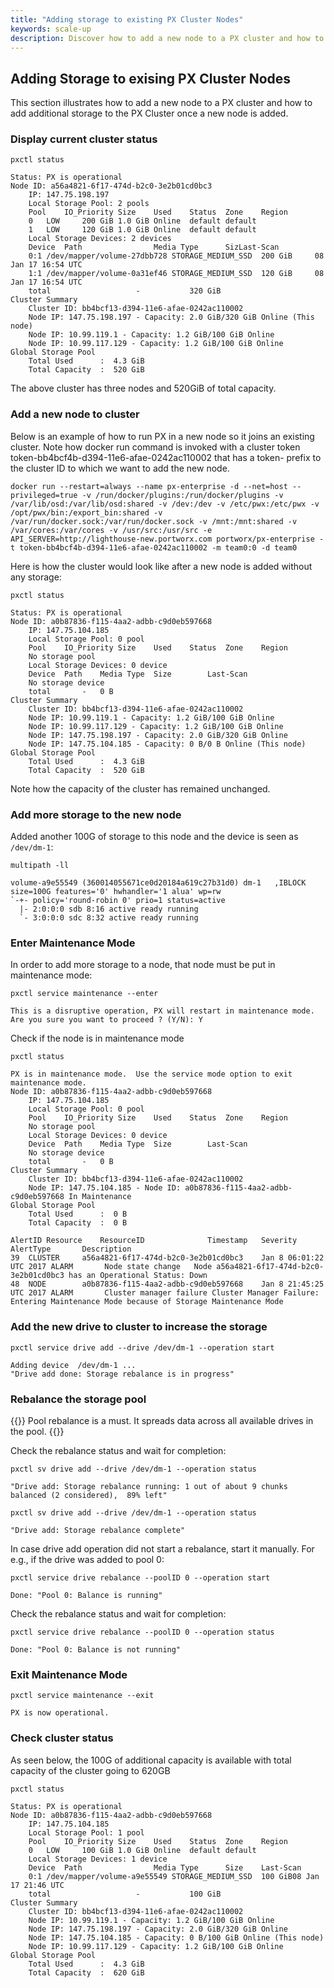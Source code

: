 ```yaml
---
title: "Adding storage to existing PX Cluster Nodes"
keywords: scale-up
description: Discover how to add a new node to a PX cluster and how to add additional storage to the PX Cluster once a new node is added.  Try it for yourself today.
---
```


## Adding Storage to exising PX Cluster Nodes

This section illustrates how to add a new node to a PX cluster and how to add additional storage to the PX Cluster once a new node is added.

### Display current cluster status

```text
pxctl status
```

```output
Status: PX is operational
Node ID: a56a4821-6f17-474d-b2c0-3e2b01cd0bc3
	IP: 147.75.198.197
 	Local Storage Pool: 2 pools
	Pool	IO_Priority	Size	Used	Status	Zone	Region
	0	LOW		200 GiB	1.0 GiB	Online	default	default
	1	LOW		120 GiB	1.0 GiB	Online	default	default
	Local Storage Devices: 2 devices
	Device	Path				Media Type		SizLast-Scan
	0:1	/dev/mapper/volume-27dbb728	STORAGE_MEDIUM_SSD	200 GiB		08 Jan 17 16:54 UTC
	1:1	/dev/mapper/volume-0a31ef46	STORAGE_MEDIUM_SSD	120 GiB		08 Jan 17 16:54 UTC
	total					-			320 GiB
Cluster Summary
	Cluster ID: bb4bcf13-d394-11e6-afae-0242ac110002
	Node IP: 147.75.198.197 - Capacity: 2.0 GiB/320 GiB Online (This node)
	Node IP: 10.99.119.1 - Capacity: 1.2 GiB/100 GiB Online
	Node IP: 10.99.117.129 - Capacity: 1.2 GiB/100 GiB Online
Global Storage Pool
	Total Used    	:  4.3 GiB
	Total Capacity	:  520 GiB
```

The above cluster has three nodes and 520GiB of total capacity.

### Add a new node to cluster

Below is an example of how to run PX in a new node so it joins an existing cluster. Note how docker run command is invoked with a cluster token token-bb4bcf4b-d394-11e6-afae-0242ac110002 that has a token- prefix to the cluster ID to which we want to add the new node.

```text
docker run --restart=always --name px-enterprise -d --net=host --privileged=true -v /run/docker/plugins:/run/docker/plugins -v /var/lib/osd:/var/lib/osd:shared -v /dev:/dev -v /etc/pwx:/etc/pwx -v /opt/pwx/bin:/export_bin:shared -v /var/run/docker.sock:/var/run/docker.sock -v /mnt:/mnt:shared -v /var/cores:/var/cores -v /usr/src:/usr/src -e API_SERVER=http://lighthouse-new.portworx.com portworx/px-enterprise -t token-bb4bcf4b-d394-11e6-afae-0242ac110002 -m team0:0 -d team0
```

Here is how the cluster would look like after a new node is added without any storage:

```text
pxctl status
```

```output
Status: PX is operational
Node ID: a0b87836-f115-4aa2-adbb-c9d0eb597668
	IP: 147.75.104.185
 	Local Storage Pool: 0 pool
	Pool	IO_Priority	Size	Used	Status	Zone	Region
	No storage pool
	Local Storage Devices: 0 device
	Device	Path	Media Type	Size		Last-Scan
	No storage device
	total		-	0 B
Cluster Summary
	Cluster ID: bb4bcf13-d394-11e6-afae-0242ac110002
	Node IP: 10.99.119.1 - Capacity: 1.2 GiB/100 GiB Online
	Node IP: 10.99.117.129 - Capacity: 1.2 GiB/100 GiB Online
	Node IP: 147.75.198.197 - Capacity: 2.0 GiB/320 GiB Online
	Node IP: 147.75.104.185 - Capacity: 0 B/0 B Online (This node)
Global Storage Pool
	Total Used    	:  4.3 GiB
	Total Capacity	:  520 GiB
```

Note how the capacity of the cluster has remained unchanged.

### Add more storage to the new node

Added another 100G of storage to this node and the device is seen as `/dev/dm-1`:

```text
multipath -ll
```

```output
volume-a9e55549 (360014055671ce0d20184a619c27b31d0) dm-1   ,IBLOCK
size=100G features='0' hwhandler='1 alua' wp=rw
`-+- policy='round-robin 0' prio=1 status=active
  |- 2:0:0:0 sdb 8:16 active ready running
  `- 3:0:0:0 sdc 8:32 active ready running

```

### Enter Maintenance Mode

In order to add more storage to a node, that node must be put in maintenance mode:

```text
pxctl service maintenance --enter
```

```output
This is a disruptive operation, PX will restart in maintenance mode.
Are you sure you want to proceed ? (Y/N): Y
```

Check if the node is in maintenance mode

```text
pxctl status
```

```output
PX is in maintenance mode.  Use the service mode option to exit maintenance mode.
Node ID: a0b87836-f115-4aa2-adbb-c9d0eb597668
	IP: 147.75.104.185
 	Local Storage Pool: 0 pool
	Pool	IO_Priority	Size	Used	Status	Zone	Region
	No storage pool
	Local Storage Devices: 0 device
	Device	Path	Media Type	Size		Last-Scan
	No storage device
	total		-	0 B
Cluster Summary
	Cluster ID: bb4bcf13-d394-11e6-afae-0242ac110002
	Node IP: 147.75.104.185 - Node ID: a0b87836-f115-4aa2-adbb-c9d0eb597668 In Maintenance
Global Storage Pool
	Total Used    	:  0 B
	Total Capacity	:  0 B

AlertID	Resource	ResourceID				Timestamp	Severity	AlertType		Description
39	CLUSTER		a56a4821-6f17-474d-b2c0-3e2b01cd0bc3	Jan 8 06:01:22 UTC 2017	ALARM		Node state change	Node a56a4821-6f17-474d-b2c0-3e2b01cd0bc3 has an Operational Status: Down
48	NODE		a0b87836-f115-4aa2-adbb-c9d0eb597668	Jan 8 21:45:25 UTC 2017	ALARM		Cluster manager failure	Cluster Manager Failure: Entering Maintenance Mode because of Storage Maintenance Mode
```

### Add the new drive to cluster to increase the storage

```text
pxctl service drive add --drive /dev/dm-1 --operation start
```

```output
Adding device  /dev/dm-1 ...
"Drive add done: Storage rebalance is in progress"
```

### Rebalance the storage pool

{{<info>}}
Pool rebalance is a must. It spreads data across all available drives in the pool.
{{</info>}}

Check the rebalance status and wait for completion:

```text
pxctl sv drive add --drive /dev/dm-1 --operation status
```

```output
"Drive add: Storage rebalance running: 1 out of about 9 chunks balanced (2 considered),  89% left"
```

```text
pxctl sv drive add --drive /dev/dm-1 --operation status
```

```output
"Drive add: Storage rebalance complete"
```

In case drive add operation did not start a rebalance, start it manually.
For e.g., if the drive was added to pool 0:

```text
pxctl service drive rebalance --poolID 0 --operation start
```

```output
Done: "Pool 0: Balance is running"
```

Check the rebalance status and wait for completion:

```text
pxctl service drive rebalance --poolID 0 --operation status
```

```output
Done: "Pool 0: Balance is not running"
```

### Exit Maintenance Mode

```text
pxctl service maintenance --exit
```

```output
PX is now operational.
```

### Check cluster status

As seen below, the 100G of additional capacity is available with total capacity of the cluster going to 620GB

```text
pxctl status
```

```output
Status: PX is operational
Node ID: a0b87836-f115-4aa2-adbb-c9d0eb597668
	IP: 147.75.104.185
 	Local Storage Pool: 1 pool
	Pool	IO_Priority	Size	Used	Status	Zone	Region
	0	LOW		100 GiB	1.0 GiB	Online	default	default
	Local Storage Devices: 1 device
	Device	Path				Media Type		Size	Last-Scan
	0:1	/dev/mapper/volume-a9e55549	STORAGE_MEDIUM_SSD	100 GiB08 Jan 17 21:46 UTC
	total					-			100 GiB
Cluster Summary
	Cluster ID: bb4bcf13-d394-11e6-afae-0242ac110002
	Node IP: 10.99.119.1 - Capacity: 1.2 GiB/100 GiB Online
	Node IP: 147.75.198.197 - Capacity: 2.0 GiB/320 GiB Online
	Node IP: 147.75.104.185 - Capacity: 0 B/100 GiB Online (This node)
	Node IP: 10.99.117.129 - Capacity: 1.2 GiB/100 GiB Online
Global Storage Pool
	Total Used    	:  4.3 GiB
	Total Capacity	:  620 GiB
```

